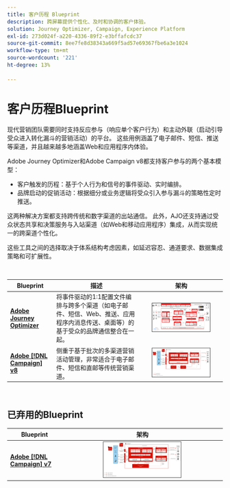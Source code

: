 ```yaml
---
title: 客户历程 Blueprint
description: 跨屏幕提供个性化、及时和协调的客户体验。
solution: Journey Optimizer, Campaign, Experience Platform
exl-id: 273d024f-a220-4336-89f2-e3bffafcdc37
source-git-commit: 8ee7fe8d38343a669f5ad57e69367fbe6a3e1024
workflow-type: tm+mt
source-wordcount: '221'
ht-degree: 13%

---
```


# 客户历程Blueprint

现代营销团队需要同时支持反应参与（响应单个客户行为）和主动外联（启动引导受众进入转化漏斗的营销活动）的平台。 这些用例涵盖了电子邮件、短信、推送等渠道，并且越来越多地涵盖Web和应用程序内体验。

Adobe Journey Optimizer和Adobe Campaign v8都支持客户参与的两个基本模型：

- 客户触发的历程：基于个人行为和信号的事件驱动、实时编排。
- 品牌启动的促销活动：根据细分或业务逻辑将受众引入参与漏斗的策略性定时推送。

这两种解决方案都支持跨传统和数字渠道的出站通信。 此外，AJO还支持通过受众状态共享和决策服务与入站渠道（如Web和移动应用程序）集成，从而实现统一的跨渠道个性化。

这些工具之间的选择取决于体系结构考虑因素，如延迟容忍、通道要求、数据集成策略和可扩展性。

<br>

| Blueprint | 描述 | 架构 |
|---|---|:---:|
| **[Adobe Journey Optimizer](journey-optimizer/journey-optimizer-overview.md)** | 将事件驱动的1:1配置文件编排与跨多个渠道（如电子邮件、短信、Web、推送、应用程序内消息传送、桌面等）的基于受众的品牌通信整合在一起。 | <img src="journey-optimizer/images/ajo-architecture.svg" alt="Journey Optimizer Blueprint 的参考架构" style="width:75%; border:1px solid #4a4a4a" class="modal-image" /> |
| **[Adobe [!DNL Campaign] v8](campaign-v8/campaign-v8-overview.md)** | 侧重于基于批次的多渠道营销活动管理，非常适合于电子邮件、短信和直邮等传统营销渠道。 | <img src="campaign-v8/images/campaign-v8-architecture.svg" alt="Campaign v8 Blueprint 的参考架构" style="width:75%; border:1px solid #4a4a4a" class="modal-image" /> |

<br>

## 已弃用的Blueprint

| Blueprint | 架构 |
|---|:---:|
| **[Adobe [!DNL Campaign] v7](campaign-v7/campaign-v7-overview.md)** | <img src="campaign-v7/images/campaign-v7-architecture.svg" alt="Campaign v7 Blueprint 的参考架构" style="width:50%; border:1px solid #4a4a4a" class="modal-image" /> |